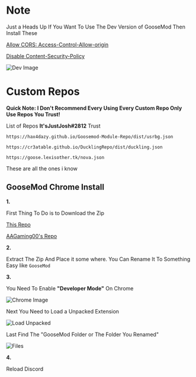 # Note 
Just a Heads Up If You Want To Use The Dev Version of GooseMod Then Install These

[Allow CORS: Access-Control-Allow-origin](https://chrome.google.com/webstore/detail/allow-cors-access-control/lhobafahddgcelffkeicbaginigeejlf)

[Disable Content-Security-Policy](https://chrome.google.com/webstore/detail/disable-content-security/ieelmcmcagommplceebfedjlakkhpden)

![Dev Image](https://raw.githubusercontent.com/TheRealGWJosh/GooseMod-chrome/master/images/Screenshot%202021-06-10%2011.31.05%20AM.png)
# Custom Repos
**Quick Note: I Don't Recommend Every Using Every Custom Repo Only Use Repos You Trust!**

List of Repos **It'sJustJosh#2812** Trust

``https://hax4dazy.github.io/Goosemod-Module-Repo/dist/usrbg.json``

``https://cr3atable.github.io/DucklingRepo/dist/duckling.json``

``https://goose.lexisother.tk/nova.json``

These are all the ones i know

## GooseMod Chrome Install

**1.**

First Thing To Do is to Download the Zip

[This Repo](https://api.github.com/repos/TheRealGWJosh/GooseMod-chrome/zipball/master)

[AAGaming00's Repo](https://api.github.com/repos/AAGaming00/GooseMod-chrome/zipball/master)

**2.**

Extract The Zip And Place it some where.
You Can Rename It To Something Easy like ``GooseMod``

**3.** 

You Need To Enable **"Developer Mode"** On Chrome

![Chrome Image](https://raw.githubusercontent.com/TheRealGWJosh/GooseMod-chrome/master/images/Screenshot%202021-06-10%2011.51.50%20AM.png)

Next You Need to Load a Unpacked Extension

![Load Unpacked](https://raw.githubusercontent.com/TheRealGWJosh/GooseMod-chrome/master/images/Screenshot%202021-06-10%2011.53.51%20AM.png)

Last Find The "GooseMod Folder or The Folder You Renamed"

![Files](https://raw.githubusercontent.com/TheRealGWJosh/GooseMod-chrome/master/images/Screenshot%202021-06-10%2011.56.54%20AM.png)

**4.**

Reload Discord
